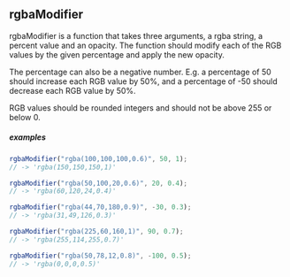 ## rgbaModifier

rgbaModifier is a function that takes three arguments, a rgba string, a percent value and an opacity. The function should modify each of the RGB values by the given percentage and apply the new opacity.

The percentage can also be a negative number. E.g. a percentage of 50 should increase each RGB value by 50%, and a percentage of -50 should decrease each RGB value by 50%.

RGB values should be rounded integers and should not be above 255 or below 0.

##### examples

```javascript
rgbaModifier("rgba(100,100,100,0.6)", 50, 1);
// -> 'rgba(150,150,150,1)'
```

```javascript
rgbaModifier("rgba(50,100,20,0.6)", 20, 0.4);
// -> 'rgba(60,120,24,0.4)'
```

```javascript
rgbaModifier("rgba(44,70,180,0.9)", -30, 0.3);
// -> 'rgba(31,49,126,0.3)'
```

```javascript
rgbaModifier("rgba(225,60,160,1)", 90, 0.7);
// -> 'rgba(255,114,255,0.7)'
```

```javascript
rgbaModifier("rgba(50,78,12,0.8)", -100, 0.5);
// -> 'rgba(0,0,0,0.5)'
```
